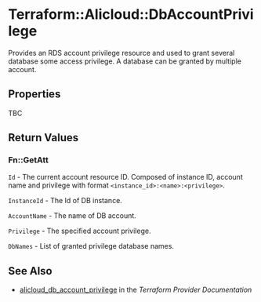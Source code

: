 # Terraform::Alicloud::DbAccountPrivilege

Provides an RDS account privilege resource and used to grant several database some access privilege. A database can be granted by multiple account.

## Properties

TBC

## Return Values

### Fn::GetAtt

`Id` - The current account resource ID. Composed of instance ID, account name and privilege with format `<instance_id>:<name>:<privilege>`.

`InstanceId` - The Id of DB instance.

`AccountName` - The name of DB account.

`Privilege` - The specified account privilege.

`DbNames` - List of granted privilege database names.

## See Also

* [alicloud_db_account_privilege](https://www.terraform.io/docs/providers/alicloud/r/db_account_privilege.html) in the _Terraform Provider Documentation_